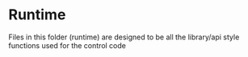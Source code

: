 # Runtime

Files in this folder (runtime) are designed to be all the library/api style functions used for the control code
